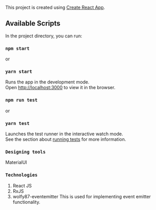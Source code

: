 This project is created using [Create React App](https://github.com/facebook/create-react-app).

## Available Scripts

In the project directory, you can run:

### `npm start`
or
### `yarn start`

Runs the app in the development mode.<br />
Open [http://localhost:3000](http://localhost:3000) to view it in the browser.

### `npm run test`
or
### `yarn test`

Launches the test runner in the interactive watch mode.<br />
See the section about [running tests](https://facebook.github.io/create-react-app/docs/running-tests) for more information.

### `Designing tools`
MaterialUI

### `Technologies`

1. React JS
2. RxJS
4. wolfy87-eventemitter
   This is used for implementing event emitter functionality.
